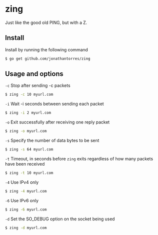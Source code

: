 # zing
Just like the good old PING, but with a Z.

## Install
Install by running the following command
```bash
$ go get github.com/jonathantorres/zing
```

## Usage and options
`-c` Stop after sending -c packets
```bash
$ zing -c 10 myurl.com
```

`-i` Wait -i seconds between sending each packet
```bash
$ zing -i 2 myurl.com
```

`-o` Exit successfully after receiving one reply packet
```bash
$ zing -o myurl.com
```

`-s` Specify the number of data bytes to be sent
```bash
$ zing -s 64 myurl.com
```

`-t` Timeout, in seconds before `zing` exits regardless of how many packets have been received
```bash
$ zing -t 10 myurl.com
```

`-4` Use IPv4 only
```bash
$ zing -4 myurl.com
```

`-6` Use IPv6 only
```bash
$ zing -6 myurl.com
```

`-d` Set the SO_DEBUG option on the socket being used
```bash
$ zing -d myurl.com
```
